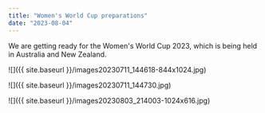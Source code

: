```yaml
---
title: "Women's World Cup preparations"
date: "2023-08-04"
---
```


We are getting ready for the Women's World Cup 2023, which is being held in Australia and New Zealand.

![]({{ site.baseurl }}/images20230711_144618-844x1024.jpg)

![]({{ site.baseurl }}/images20230711_144730.jpg)

![]({{ site.baseurl }}/images20230803_214003-1024x616.jpg)
